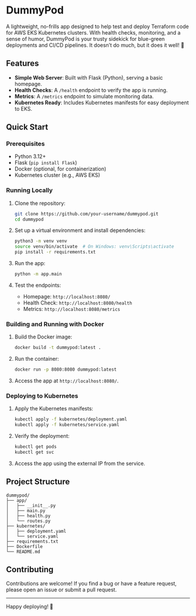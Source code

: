 # DummyPod

A lightweight, no-frills app designed to help test and deploy Terraform code for AWS EKS Kubernetes clusters. With health checks, monitoring, and a sense of humor, DummyPod is your trusty sidekick for blue-green deployments and CI/CD pipelines. It doesn’t do much, but it does it well! 🚀

## Features

- **Simple Web Server**: Built with Flask (Python), serving a basic homepage.
- **Health Checks**: A `/health` endpoint to verify the app is running.
- **Metrics**: A `/metrics` endpoint to simulate monitoring data.
- **Kubernetes Ready**: Includes Kubernetes manifests for easy deployment to EKS.

## Quick Start

### Prerequisites

- Python 3.12+
- Flask (`pip install Flask`)
- Docker (optional, for containerization)
- Kubernetes cluster (e.g., AWS EKS)

### Running Locally

1. Clone the repository:
   ```bash
   git clone https://github.com/your-username/dummypod.git
   cd dummypod
   ```

2. Set up a virtual environment and install dependencies:
   ```bash
   python3 -m venv venv
   source venv/bin/activate  # On Windows: venv\Scripts\activate
   pip install -r requirements.txt
   ```

3. Run the app:
   ```bash
   python -m app.main
   ```

4. Test the endpoints:
   - Homepage: `http://localhost:8080/`
   - Health Check: `http://localhost:8080/health`
   - Metrics: `http://localhost:8080/metrics`

### Building and Running with Docker

1. Build the Docker image:
   ```bash
   docker build -t dummypod:latest .
   ```

2. Run the container:
   ```bash
   docker run -p 8080:8080 dummypod:latest
   ```

3. Access the app at `http://localhost:8080/`.

### Deploying to Kubernetes

1. Apply the Kubernetes manifests:
   ```bash
   kubectl apply -f kubernetes/deployment.yaml
   kubectl apply -f kubernetes/service.yaml
   ```

2. Verify the deployment:
   ```bash
   kubectl get pods
   kubectl get svc
   ```

3. Access the app using the external IP from the service.

## Project Structure

```
dummypod/
├── app/
│   ├── __init__.py
│   ├── main.py
│   ├── health.py
│   └── routes.py
├── kubernetes/
│   ├── deployment.yaml
│   └── service.yaml
├── requirements.txt
├── Dockerfile
└── README.md
```

## Contributing

Contributions are welcome! If you find a bug or have a feature request, please open an issue or submit a pull request.

---

Happy deploying! 🚀
